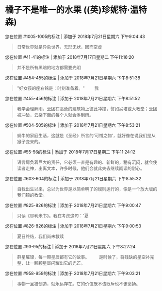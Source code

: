 # 橘子不是唯一的水果 ((英)珍妮特·温特森)

您在位置 #1005-1005的标注 | 添加于 2018年7月21日星期六 下午9:04:43

>日常世界就是异象世界，无形无状，因而空虚

您在位置 #41-41的标注 | 添加于 2018年7月17日星期二 下午11:16:20

>并不是所有黑暗的地方都需要光明

您在位置 #454-455的标注 | 添加于 2018年7月21日星期六 下午8:51:38

>"好女孩的座右铭是：时刻准备着。" 　　我

您在位置 #455-456的标注 | 添加于 2018年7月21日星期六 下午8:51:52

>我学会理解雨，云团在高耸的建筑物上彼此冲撞，譬如尖塔或大教堂；云团被冲破，云朵下面的每个人就会淋到雨。

您在位置 #504-505的标注 | 添加于 2018年7月21日星期六 下午8:53:21

>蜗牛的家庭生活，这就是《圣经》所言的'可憎之物'，就好像在说我们是从猴子变来的。

您在位置 #55-56的标注 | 添加于 2018年7月17日星期二 下午11:24:12

>语言肩负着巨大的责任，它必须一直是有趣的、新鲜的，稍有沉闷，就会使读者走神，出离文本，许多时候，他们会就此失去继续阅读的耐心。

您在位置 #603-604的标注 | 添加于 2018年7月21日星期六 下午8:55:32

>自我出生以来，总以为世界是以简单明了的规则运行的，像是一个放大版的我们镇的教堂。

您在位置 #825-826的标注 | 添加于 2018年7月21日星期六 下午9:00:47

>只读《耶利米书》。我在考虑这句：'夏

您在位置 #826-826的标注 | 添加于 2018年7月21日星期六 下午9:00:53

>夏日终结，我们尚未救赎

您在位置 #93-95的标注 | 添加于 2018年7月21日星期六 下午8:27:24

>群星璀璨，每一颗星辰都有它的故事。 　　是时候了，将残缺的星空补完整，让一颗颗星辰闪耀出它的光芒。

您在位置 #958-959的标注 | 添加于 2018年7月21日星期六 下午9:03:21

>事物一旦被创造，就永远存在。它的价值既不该贬斥也不该褒扬。